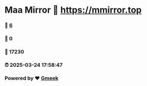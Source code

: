 # Maa Mirror :link: https://mmirror.top 
### :page_facing_up: [6](https://mmirror.top/tag.html) 
### :speech_balloon: 0 
### :hibiscus: 17230 
### :alarm_clock: 2025-03-24 17:58:47 
### Powered by :heart: [Gmeek](https://github.com/Meekdai/Gmeek)
